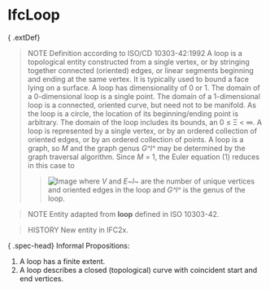 # IfcLoop

{ .extDef}
> NOTE  Definition according to ISO/CD 10303-42:1992
> A loop is a topological entity constructed from a single vertex, or by stringing together connected (oriented) edges, or linear segments beginning and ending at the same vertex. It is typically used to bound a face lying on a surface. A loop has dimensionality of 0 or 1. The domain of a 0-dimensional loop is a single point. The domain of a 1-dimensional loop is a connected, oriented curve, but need not to be manifold. As the loop is a circle, the location of its beginning/ending point is arbitrary. The domain of the loop includes its bounds, an 0 &le; &Xi; < &infin;. A loop is represented by a single vertex, or by an ordered collection of oriented edges, or by an ordered collection of points. A loop is a graph, so _M_ and the graph genus _G^l^_ may be determined by the graph traversal algorithm. Since _M_ = 1, the Euler equation (1) reduces in this case to
>> ![Image](../../../../figures/ifcloop-math1.gif)
>  where _V_ and _E~l~_ are the number of unique vertices and oriented edges in the loop and _G^l^_ is the genus of the loop.

> NOTE  Entity adapted from **loop** defined in ISO 10303-42.

> HISTORY  New entity in IFC2x.

{ .spec-head}
Informal Propositions:

1. A loop has a finite extent.
2. A loop describes a closed (topological) curve with coincident start and end vertices.
